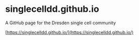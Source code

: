 # singlecelldd.github.io

A GitHub page for the Dresden single cell community

[https://singlecelldd.github.io/](https://singlecelldd.github.io/)
